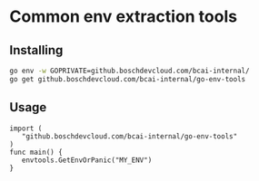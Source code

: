 # Common env extraction tools

## Installing
```bash
go env -w GOPRIVATE=github.boschdevcloud.com/bcai-internal/
go get github.boschdevcloud.com/bcai-internal/go-env-tools
```

## Usage
```golang
import (
   "github.boschdevcloud.com/bcai-internal/go-env-tools"
)
func main() {
   envtools.GetEnvOrPanic("MY_ENV")
}
```
